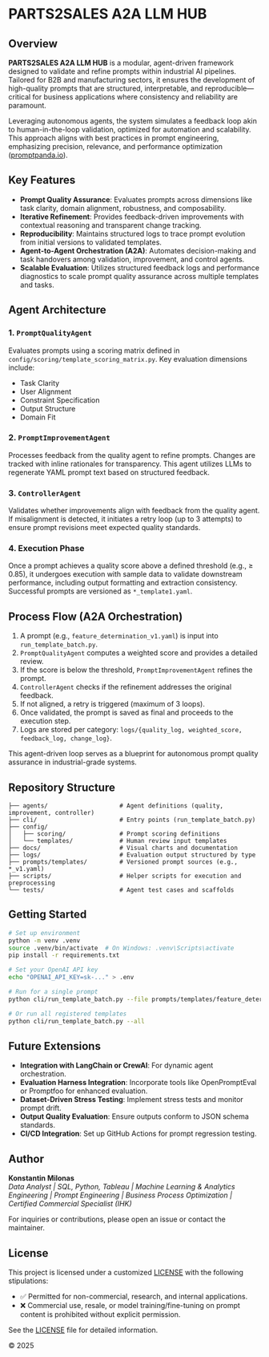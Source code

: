 # PARTS2SALES A2A LLM HUB

## Overview

**PARTS2SALES A2A LLM HUB** is a modular, agent-driven framework designed to validate and refine prompts within industrial AI pipelines. Tailored for B2B and manufacturing sectors, it ensures the development of high-quality prompts that are structured, interpretable, and reproducible—critical for business applications where consistency and reliability are paramount.

Leveraging autonomous agents, the system simulates a feedback loop akin to human-in-the-loop validation, optimized for automation and scalability. This approach aligns with best practices in prompt engineering, emphasizing precision, relevance, and performance optimization ([promptpanda.io](https://www.promptpanda.io/blog/ai-prompt-validation/?utm_source=chatgpt.com)).

## Key Features

- **Prompt Quality Assurance**: Evaluates prompts across dimensions like task clarity, domain alignment, robustness, and composability.
- **Iterative Refinement**: Provides feedback-driven improvements with contextual reasoning and transparent change tracking.
- **Reproducibility**: Maintains structured logs to trace prompt evolution from initial versions to validated templates.
- **Agent-to-Agent Orchestration (A2A)**: Automates decision-making and task handovers among validation, improvement, and control agents.
- **Scalable Evaluation**: Utilizes structured feedback logs and performance diagnostics to scale prompt quality assurance across multiple templates and tasks.

## Agent Architecture

### 1. `PromptQualityAgent`

Evaluates prompts using a scoring matrix defined in `config/scoring/template_scoring_matrix.py`. Key evaluation dimensions include:
- Task Clarity
- User Alignment
- Constraint Specification
- Output Structure
- Domain Fit

### 2. `PromptImprovementAgent`

Processes feedback from the quality agent to refine prompts. Changes are tracked with inline rationales for transparency. This agent utilizes LLMs to regenerate YAML prompt text based on structured feedback.

### 3. `ControllerAgent`

Validates whether improvements align with feedback from the quality agent. If misalignment is detected, it initiates a retry loop (up to 3 attempts) to ensure prompt revisions meet expected quality standards.

### 4. Execution Phase

Once a prompt achieves a quality score above a defined threshold (e.g., ≥ 0.85), it undergoes execution with sample data to validate downstream performance, including output formatting and extraction consistency. Successful prompts are versioned as `*_template1.yaml`.

## Process Flow (A2A Orchestration)

1. A prompt (e.g., `feature_determination_v1.yaml`) is input into `run_template_batch.py`.
2. `PromptQualityAgent` computes a weighted score and provides a detailed review.
3. If the score is below the threshold, `PromptImprovementAgent` refines the prompt.
4. `ControllerAgent` checks if the refinement addresses the original feedback.
5. If not aligned, a retry is triggered (maximum of 3 loops).
6. Once validated, the prompt is saved as final and proceeds to the execution step.
7. Logs are stored per category: `logs/{quality_log, weighted_score, feedback_log, change_log}`.

This agent-driven loop serves as a blueprint for autonomous prompt quality assurance in industrial-grade systems.

## Repository Structure

```
├── agents/                    # Agent definitions (quality, improvement, controller)
├── cli/                       # Entry points (run_template_batch.py)
├── config/
│   ├── scoring/               # Prompt scoring definitions
│   └── templates/             # Human review input templates
├── docs/                      # Visual charts and documentation
├── logs/                      # Evaluation output structured by type
├── prompts/templates/         # Versioned prompt sources (e.g., *_v1.yaml)
├── scripts/                   # Helper scripts for execution and preprocessing
└── tests/                     # Agent test cases and scaffolds
```

## Getting Started

```bash
# Set up environment
python -m venv .venv
source .venv/bin/activate  # On Windows: .venv\Scripts\activate
pip install -r requirements.txt

# Set your OpenAI API key
echo "OPENAI_API_KEY=sk-..." > .env

# Run for a single prompt
python cli/run_template_batch.py --file prompts/templates/feature_determination_v1.yaml

# Or run all registered templates
python cli/run_template_batch.py --all
```

## Future Extensions

- **Integration with LangChain or CrewAI**: For dynamic agent orchestration.
- **Evaluation Harness Integration**: Incorporate tools like OpenPromptEval or Promptfoo for enhanced evaluation.
- **Dataset-Driven Stress Testing**: Implement stress tests and monitor prompt drift.
- **Output Quality Evaluation**: Ensure outputs conform to JSON schema standards.
- **CI/CD Integration**: Set up GitHub Actions for prompt regression testing.

## Author

**Konstantin Milonas**  
*Data Analyst | SQL, Python, Tableau | Machine Learning & Analytics Engineering | Prompt Engineering | Business Process Optimization | Certified Commercial Specialist (IHK)*

For inquiries or contributions, please open an issue or contact the maintainer.

## License

This project is licensed under a customized [LICENSE](LICENSE) with the following stipulations:

- ✅ Permitted for non-commercial, research, and internal applications.
- ❌ Commercial use, resale, or model training/fine-tuning on prompt content is prohibited without explicit permission.

See the [LICENSE](LICENSE) file for detailed information.

© 2025
